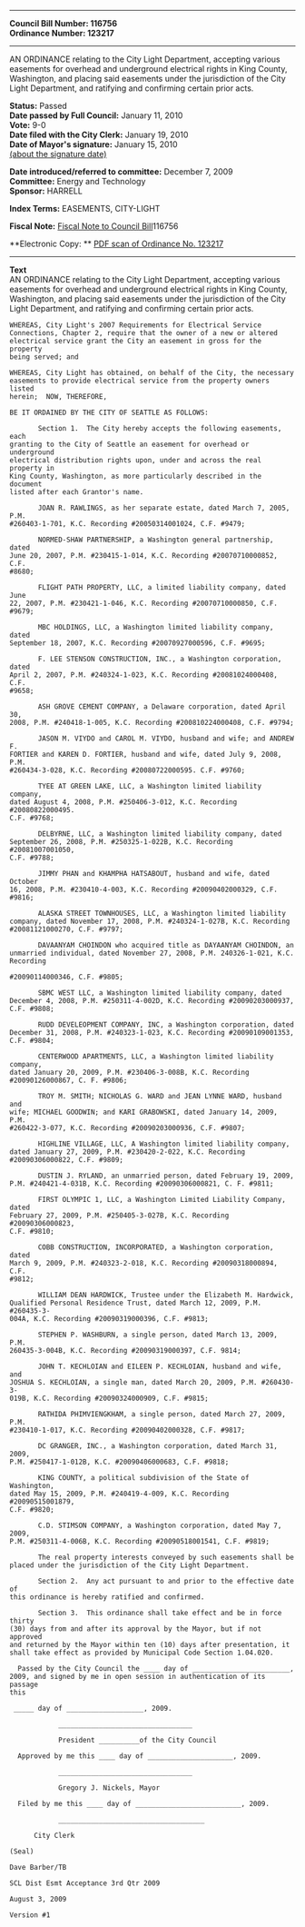 * * * * *  
  
**Council Bill Number: [](#h0)[](#h2)116756**   
**Ordinance Number: 123217**  
  
* * * * *  
  
AN ORDINANCE relating to the City Light Department, accepting various easements for overhead and underground electrical rights in King County, Washington, and placing said easements under the jurisdiction of the City Light Department, and ratifying and confirming certain prior acts.  
  
**Status:** Passed   
**Date passed by Full Council:** January 11, 2010   
**Vote:** 9-0   
**Date filed with the City Clerk:** January 19, 2010   
**Date of Mayor's signature:** January 15, 2010   
[(about the signature date)](/~public/approvaldate.htm)   
  
  
**Date introduced/referred to committee:** December 7, 2009   
**Committee:** Energy and Technology   
**Sponsor:** HARRELL   
  
**Index Terms:** EASEMENTS, CITY-LIGHT  
  
**Fiscal Note:** [Fiscal Note to Council Bill](http://clerk.seattle.gov/~public/fnote/116756.htm)[](#h1)[](#h3)116756  
  
**Electronic Copy: ** [PDF scan of Ordinance No. 123217](/~archives/Ordinances/Ord_123217.pdf)  
  
* * * * *  
  
**Text**  
    AN ORDINANCE relating to the City Light Department, accepting various  
    easements for overhead and underground electrical rights in King County,  
    Washington, and placing said easements under the jurisdiction of the City Light Department, and ratifying and confirming certain prior acts.  
  
    WHEREAS, City Light's 2007 Requirements for Electrical Service  
    Connections, Chapter 2, require that the owner of a new or altered  
    electrical service grant the City an easement in gross for the property  
    being served; and  
  
    WHEREAS, City Light has obtained, on behalf of the City, the necessary  
    easements to provide electrical service from the property owners listed  
    herein;  NOW, THEREFORE,  
  
    BE IT ORDAINED BY THE CITY OF SEATTLE AS FOLLOWS:  
  
           Section 1.  The City hereby accepts the following easements, each  
    granting to the City of Seattle an easement for overhead or underground  
    electrical distribution rights upon, under and across the real property in  
    King County, Washington, as more particularly described in the document  
    listed after each Grantor's name.  
  
           JOAN R. RAWLINGS, as her separate estate, dated March 7, 2005, P.M.  
    #260403-1-701, K.C. Recording #20050314001024, C.F. #9479;  
  
           NORMED-SHAW PARTNERSHIP, a Washington general partnership, dated  
    June 20, 2007, P.M. #230415-1-014, K.C. Recording #20070710000852, C.F.  
    #8680;  
  
           FLIGHT PATH PROPERTY, LLC, a limited liability company, dated June  
    22, 2007, P.M. #230421-1-046, K.C. Recording #20070710000850, C.F. #9679;  
  
           MBC HOLDINGS, LLC, a Washington limited liability company, dated  
    September 18, 2007, K.C. Recording #20070927000596, C.F. #9695;  
  
           F. LEE STENSON CONSTRUCTION, INC., a Washington corporation, dated  
    April 2, 2007, P.M. #240324-1-023, K.C. Recording #20081024000408, C.F.  
    #9658;  
  
           ASH GROVE CEMENT COMPANY, a Delaware corporation, dated April 30,  
    2008, P.M. #240418-1-005, K.C. Recording #200810224000408, C.F. #9794;  
  
           JASON M. VIYDO and CAROL M. VIYDO, husband and wife; and ANDREW F.  
    FORTIER and KAREN D. FORTIER, husband and wife, dated July 9, 2008, P.M.  
    #260434-3-028, K.C. Recording #20080722000595. C.F. #9760;  
  
           TYEE AT GREEN LAKE, LLC, a Washington limited liability company,  
    dated August 4, 2008, P.M. #250406-3-012, K.C. Recording #20080822000495.  
    C.F. #9768;  
  
           DELBYRNE, LLC, a Washington limited liability company, dated  
    September 26, 2008, P.M. #250325-1-022B, K.C. Recording #20081007001050,  
    C.F. #9788;  
  
           JIMMY PHAN and KHAMPHA HATSABOUT, husband and wife, dated October  
    16, 2008, P.M. #230410-4-003, K.C. Recording #20090402000329, C.F. #9816;  
  
           ALASKA STREET TOWNHOUSES, LLC, a Washington limited liability  
    company, dated November 17, 2008, P.M. #240324-1-027B, K.C. Recording  
    #20081121000270, C.F. #9797;  
  
           DAVAANYAM CHOINDON who acquired title as DAYAANYAM CHOINDON, an  
    unmarried individual, dated November 27, 2008, P.M. 240326-1-021, K.C.  
    Recording  
  
    #20090114000346, C.F. #9805;  
  
           SBMC WEST LLC, a Washington limited liability company, dated  
    December 4, 2008, P.M. #250311-4-002D, K.C. Recording #20090203000937,  
    C.F. #9808;  
  
           RUDD DEVELEOPMENT COMPANY, INC, a Washington corporation, dated  
    December 31, 2008, P.M. #240323-1-023, K.C. Recording #20090109001353,  
    C.F. #9804;  
  
           CENTERWOOD APARTMENTS, LLC, a Washington limited liability company,  
    dated January 20, 2009, P.M. #230406-3-008B, K.C. Recording  
    #20090126000867, C. F. #9806;  
  
           TROY M. SMITH; NICHOLAS G. WARD and JEAN LYNNE WARD, husband and  
    wife; MICHAEL GOODWIN; and KARI GRABOWSKI, dated January 14, 2009, P.M.  
    #260422-3-077, K.C. Recording #20090203000936, C.F. #9807;  
  
           HIGHLINE VILLAGE, LLC, A Washington limited liability company,  
    dated January 27, 2009, P.M. #230420-2-022, K.C. Recording  
    #20090306000822, C.F. #9809;  
  
           DUSTIN J. RYLAND, an unmarried person, dated February 19, 2009,  
    P.M. #240421-4-031B, K.C. Recording #20090306000821, C. F. #9811;  
  
           FIRST OLYMPIC 1, LLC, a Washington Limited Liability Company, dated  
    February 27, 2009, P.M. #250405-3-027B, K.C. Recording #20090306000823,  
    C.F. #9810;  
  
           COBB CONSTRUCTION, INCORPORATED, a Washington corporation, dated  
    March 9, 2009, P.M. #240323-2-018, K.C. Recording #20090318000894, C.F.  
    #9812;  
  
           WILLIAM DEAN HARDWICK, Trustee under the Elizabeth M. Hardwick,  
    Qualified Personal Residence Trust, dated March 12, 2009, P.M. #260435-3-  
    004A, K.C. Recording #20090319000396, C.F. #9813;  
  
           STEPHEN P. WASHBURN, a single person, dated March 13, 2009, P.M.  
    260435-3-004B, K.C. Recording #20090319000397, C.F. 9814;  
  
           JOHN T. KECHLOIAN and EILEEN P. KECHLOIAN, husband and wife, and  
    JOSHUA S. KECHLOIAN, a single man, dated March 20, 2009, P.M. #260430-3-  
    019B, K.C. Recording #20090324000909, C.F. #9815;  
  
           RATHIDA PHIMVIENGKHAM, a single person, dated March 27, 2009, P.M.  
    #230410-1-017, K.C. Recording #20090402000328, C.F. #9817;  
  
           DC GRANGER, INC., a Washington corporation, dated March 31, 2009,  
    P.M. #250417-1-012B, K.C. #20090406000683, C.F. #9818;  
  
           KING COUNTY, a political subdivision of the State of Washington,  
    dated May 15, 2009, P.M. #240419-4-009, K.C. Recording #20090515001879,  
    C.F. #9820;  
  
           C.D. STIMSON COMPANY, a Washington corporation, dated May 7, 2009,  
    P.M. #250311-4-006B, K.C. Recording #20090518001541, C.F. #9819;  
  
           The real property interests conveyed by such easements shall be  
    placed under the jurisdiction of the City Light Department.  
  
           Section 2.  Any act pursuant to and prior to the effective date of  
    this ordinance is hereby ratified and confirmed.  
  
           Section 3.  This ordinance shall take effect and be in force thirty  
    (30) days from and after its approval by the Mayor, but if not approved  
    and returned by the Mayor within ten (10) days after presentation, it  
    shall take effect as provided by Municipal Code Section 1.04.020.  
  
      Passed by the City Council the ____ day of ________________________,  
    2009, and signed by me in open session in authentication of its passage  
    this  
  
     _____ day of ___________________, 2009.  
  
                _________________________________  
  
                President __________of the City Council  
  
      Approved by me this ____ day of _____________________, 2009.  
  
                _________________________________  
  
                Gregory J. Nickels, Mayor  
  
      Filed by me this ____ day of __________________________, 2009.  
  
                ____________________________________  
  
          City Clerk  
  
    (Seal)  
  
    Dave Barber/TB  
  
    SCL Dist Esmt Acceptance 3rd Qtr 2009  
  
    August 3, 2009  
  
    Version #1  
